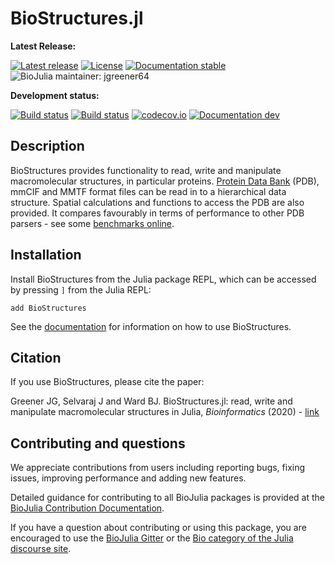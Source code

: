 # BioStructures.jl

**Latest Release:**

[![Latest release](https://img.shields.io/github/release/BioJulia/BioStructures.jl.svg)](https://github.com/BioJulia/BioStructures.jl/releases/latest)
[![License](https://img.shields.io/badge/license-MIT-green.svg)](https://github.com/BioJulia/BioStructures.jl/blob/master/LICENSE.md)
[![Documentation stable](https://img.shields.io/badge/docs-stable-blue.svg)](https://biojulia.github.io/BioStructures.jl/stable)
![BioJulia maintainer: jgreener64](https://img.shields.io/badge/BioJulia%20Maintainer-jgreener64-orange.svg)

**Development status:**

[![Build status](https://travis-ci.org/BioJulia/BioStructures.jl.svg?branch=master)](https://travis-ci.org/BioJulia/BioStructures.jl)
[![Build status](https://ci.appveyor.com/api/projects/status/ltynlacyj689ei1u/branch/master?svg=true)](https://ci.appveyor.com/project/jgreener64/biostructures-jl/branch/master)
[![codecov.io](http://codecov.io/github/BioJulia/BioStructures.jl/coverage.svg?branch=master)](http://codecov.io/github/BioJulia/BioStructures.jl?branch=master)
[![Documentation dev](https://img.shields.io/badge/docs-dev-blue.svg)](https://biojulia.github.io/BioStructures.jl/dev)

## Description

BioStructures provides functionality to read, write and manipulate
macromolecular structures, in particular proteins.
[Protein Data Bank](https://www.rcsb.org/pdb/home/home.do) (PDB), mmCIF and MMTF
format files can be read in to a hierarchical data structure. Spatial
calculations and functions to access the PDB are also provided.
It compares favourably in terms of performance to other PDB parsers -
see some [benchmarks online](https://github.com/jgreener64/pdb-benchmarks).

## Installation

Install BioStructures from the Julia package REPL, which can be accessed by
pressing `]` from the Julia REPL:

```
add BioStructures
```

See the [documentation](https://biojulia.github.io/BioStructures.jl/stable) for information on how
to use BioStructures.

## Citation

If you use BioStructures, please cite the paper:

Greener JG, Selvaraj J and Ward BJ. BioStructures.jl: read, write and manipulate macromolecular structures in Julia, *Bioinformatics* (2020) - [link](https://academic.oup.com/bioinformatics/advance-article/doi/10.1093/bioinformatics/btaa502/5837108?guestAccessKey=aec90643-1d43-4521-9883-4a4a669187da)

## Contributing and questions

We appreciate contributions from users including reporting bugs, fixing issues,
improving performance and adding new features.

Detailed guidance for contributing to all BioJulia packages is provided at the
[BioJulia Contribution Documentation](https://github.com/BioJulia/BioStructures.jl/blob/master/CONTRIBUTING.md).

If you have a question about contributing or using this package, you are
encouraged to use the
[BioJulia Gitter](https://gitter.im/BioJulia/General) or the
[Bio category of the Julia discourse site](https://discourse.julialang.org/c/domain/bio).
